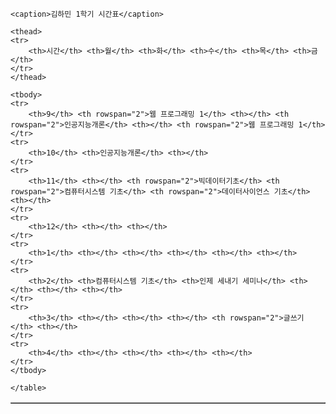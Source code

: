 <!DOCTYPE html>
<html>
<table border="1">

    <caption>김하민 1학기 시간표</caption>

    <thead>
    <tr>
        <th>시간</th> <th>월</th> <th>화</th> <th>수</th> <th>목</th> <th>금</th>
    </tr>
    </thead>

    <tbody>
    <tr>
        <th>9</th> <th rowspan="2">웹 프로그래밍 1</th> <th></th> <th rowspan="2">인공지능개론</th> <th></th> <th rowspan="2">웹 프로그래밍 1</th>
    </tr>
    <tr>
        <th>10</th> <th>인공지능개론</th> <th></th>
    </tr>
    <tr>
        <th>11</th> <th></th> <th rowspan="2">빅데이터기초</th> <th rowspan="2">컴퓨터시스템 기초</th> <th rowspan="2">데이터사이언스 기초</th> <th></th>
    </tr>
    <tr>
        <th>12</th> <th></th> <th></th>
    </tr>
    <tr>
        <th>1</th> <th></th> <th></th> <th></th> <th></th> <th></th>
    </tr>
    <tr>
        <th>2</th> <th>컴퓨터시스템 기초</th> <th>인제 세내기 세미나</th> <th></th> <th></th> <th></th>
    </tr>
    <tr>
        <th>3</th> <th></th> <th></th> <th></th> <th rowspan="2">글쓰기</th> <th></th>
    </tr>
    <tr>
        <th>4</th> <th></th> <th></th> <th></th> <th></th>
    </tr>
    </tbody>

    </table>
</html>
